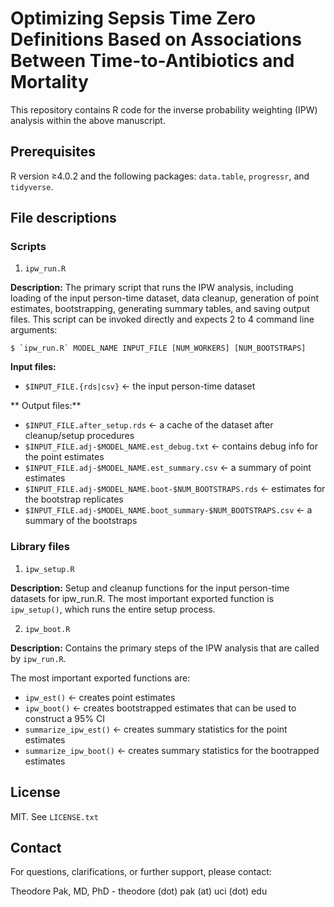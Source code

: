 # Optimizing Sepsis Time Zero Definitions Based on Associations Between Time-to-Antibiotics and Mortality

This repository contains R code for the inverse probability weighting (IPW) analysis within the above manuscript.

## Prerequisites

R version ≥4.0.2 and the following packages: `data.table`, `progressr`, and `tidyverse`.

## File descriptions

### Scripts

1. `ipw_run.R` 

  **Description:** The primary script that runs the IPW analysis, including loading of the input person-time dataset, data cleanup, generation of point estimates, bootstrapping, generating summary tables, and saving output files. This script can be invoked directly and expects 2 to 4 command line arguments:

  ```
  $ `ipw_run.R` MODEL_NAME INPUT_FILE [NUM_WORKERS] [NUM_BOOTSTRAPS]
  ```

  **Input files:**

  - `$INPUT_FILE.{rds|csv}`  <- the input person-time dataset
  
  ** Output files:**

  - `$INPUT_FILE.after_setup.rds`  <- a cache of the dataset after cleanup/setup procedures
  - `$INPUT_FILE.adj-$MODEL_NAME.est_debug.txt`  <- contains debug info for the point estimates
  - `$INPUT_FILE.adj-$MODEL_NAME.est_summary.csv`  <- a summary of point estimates
  - `$INPUT_FILE.adj-$MODEL_NAME.boot-$NUM_BOOTSTRAPS.rds`  <- estimates for the bootstrap replicates
  - `$INPUT_FILE.adj-$MODEL_NAME.boot_summary-$NUM_BOOTSTRAPS.csv`  <- a summary of the bootstraps

### Library files

1. `ipw_setup.R`

  **Description:** Setup and cleanup functions for the input person-time datasets for ipw_run.R. The most important exported function is `ipw_setup()`, which runs the entire setup process.

2. `ipw_boot.R`

  **Description:** Contains the primary steps of the IPW analysis that are called by `ipw_run.R`.

  The most important exported functions are: 

  - `ipw_est()`  <- creates point estimates 
  - `ipw_boot()`   <- creates bootstrapped estimates that can be used to construct a 95% CI
  - `summarize_ipw_est()`  <- creates summary statistics for the point estimates
  - `summarize_ipw_boot()`  <- creates summary statistics for the bootrapped estimates

## License

MIT. See `LICENSE.txt`

## Contact 

For questions, clarifications, or further support, please contact:

Theodore Pak, MD, PhD - theodore (dot) pak (at) uci (dot) edu